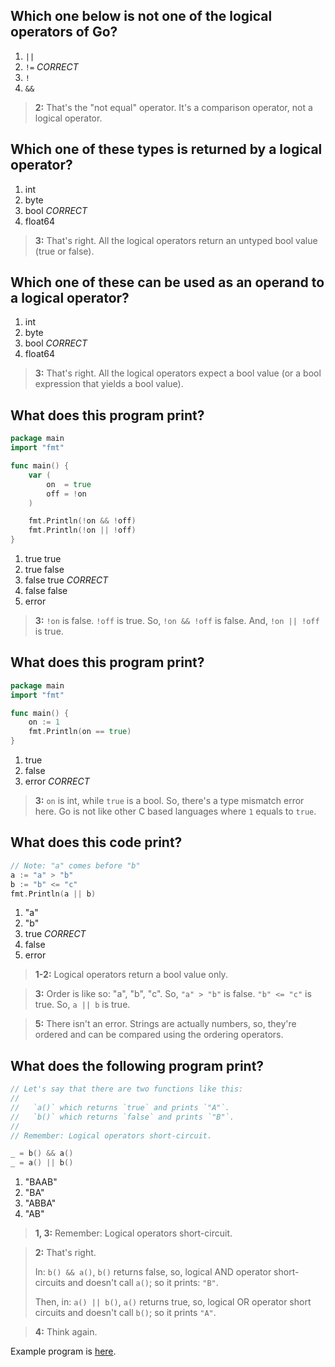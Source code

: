 ## Which one below is not one of the logical operators of Go?
1. `||`
2. `!=` *CORRECT*
3. `!`
4. `&&`

> **2:** That's the "not equal" operator. It's a comparison operator, not a logical operator.


## Which one of these types is returned by a logical operator?
1. int
2. byte
3. bool *CORRECT*
4. float64

> **3:** That's right. All the logical operators return an untyped bool value (true or false).


## Which one of these can be used as an operand to a logical operator?
1. int
2. byte
3. bool *CORRECT*
4. float64

> **3:** That's right. All the logical operators expect a bool value (or a bool expression that yields a bool value).


## What does this program print?
```go
package main
import "fmt"

func main() {
    var (
        on  = true
        off = !on
    )

    fmt.Println(!on && !off)
    fmt.Println(!on || !off)
}
```

1. true true
2. true false
3. false true *CORRECT*
4. false false
5. error

> **3:** `!on` is false. `!off` is true. So, `!on && !off` is false. And, `!on || !off` is true.


## What does this program print?
```go
package main
import "fmt"

func main() {
    on := 1
    fmt.Println(on == true)
}
```

1. true
2. false
3. error *CORRECT*

> **3:** `on` is int, while `true` is a bool. So, there's a type mismatch error here. Go is not like other C based languages where `1` equals to `true`.


## What does this code print?
```go
// Note: "a" comes before "b"
a := "a" > "b"
b := "b" <= "c"
fmt.Println(a || b)
```

1. "a"
2. "b"
3. true *CORRECT*
4. false
5. error

> **1-2:** Logical operators return a bool value only.

> **3:** Order is like so: "a", "b", "c". So, `"a" > "b"` is false. `"b" <= "c"` is true. So, `a || b` is true.

> **5:** There isn't an error. Strings are actually numbers, so, they're ordered and can be compared using the ordering operators.


## What does the following program print?
```go
// Let's say that there are two functions like this:
//
//   `a()` which returns `true` and prints `"A"`.
//   `b()` which returns `false` and prints `"B"`.
//
// Remember: Logical operators short-circuit.

_ = b() && a()
_ = a() || b()
```

1. "BAAB"
2. "BA"
3. "ABBA"
4. "AB"

> **1, 3:** Remember: Logical operators short-circuit.

> **2:** That's right.
> 
> In: `b() && a()`, `b()` returns false, so, logical AND operator short-circuits and doesn't call `a()`; so it prints: `"B"`.
> 
> Then, in: `a() || b()`, `a()` returns true, so, logical OR operator short circuits and doesn't call `b()`; so it prints `"A"`.

> **4:** Think again.

Example program is [here](https://play.golang.org/p/JqEFVh5kOCE).